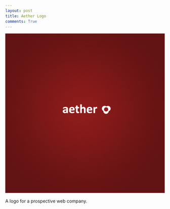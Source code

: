 ```yaml
---
layout: post
title: Aether Logo
comments: True
---
```


![urgigs](/assets/aether-logo.png)

A logo for a prospective web company.